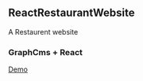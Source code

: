 ## ReactRestaurantWebsite
A Restaurent website 
### GraphCms + React
[Demo](https://reeactrestaurent.netlify.com/)
